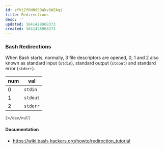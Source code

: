 ```yaml
---
id: zfViZf0NN958Wkv9WZAqi
title: Redirections
desc: ''
updated: 1641428968373
created: 1641428968373
---
```


### Bash Redirections

When Bash starts, normally, 3 file descriptors are opened, 0, 1 and 2 also known as standard input (`stdin`), standard output (`stdout`) and standard error (`stderr`).

| num | val      |
| --- | -------- |
| 0   | `stdin`  |
| 1   | `stdout` |
| 2   | `stderr` |

```shell
2>/dev/null
```

#### Documentation

- <https://wiki.bash-hackers.org/howto/redirection_tutorial>
